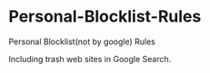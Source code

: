 # Personal-Blocklist-Rules
Personal Blocklist(not by google) Rules

Including trash web sites in Google Search.
